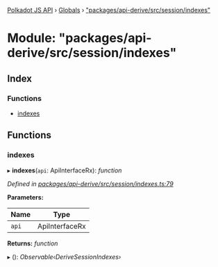 [Polkadot JS API](../README.md) › [Globals](../globals.md) › ["packages/api-derive/src/session/indexes"](_packages_api_derive_src_session_indexes_.md)

# Module: "packages/api-derive/src/session/indexes"

## Index

### Functions

* [indexes](_packages_api_derive_src_session_indexes_.md#indexes)

## Functions

###  indexes

▸ **indexes**(`api`: ApiInterfaceRx): *function*

*Defined in [packages/api-derive/src/session/indexes.ts:79](https://github.com/polkadot-js/api/blob/8b492021af/packages/api-derive/src/session/indexes.ts#L79)*

**Parameters:**

Name | Type |
------ | ------ |
`api` | ApiInterfaceRx |

**Returns:** *function*

▸ (): *Observable‹DeriveSessionIndexes›*
